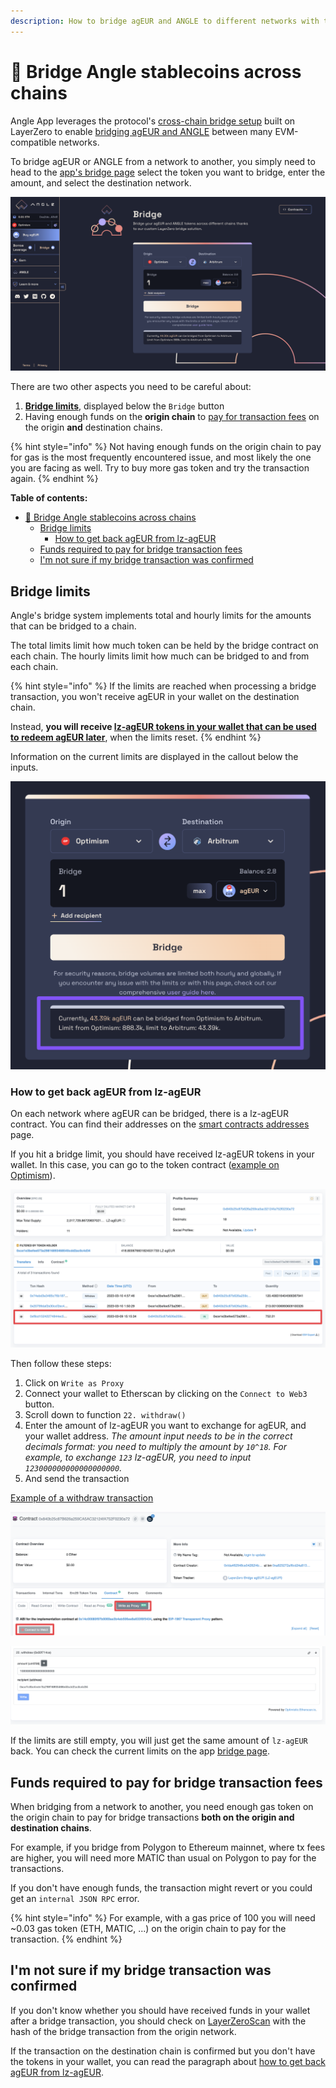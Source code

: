 ```yaml
---
description: How to bridge agEUR and ANGLE to different networks with the Angle App
---
```


# 🌉 Bridge Angle stablecoins across chains

Angle App leverages the protocol's [cross-chain bridge setup](../../../other/cross-chain.md) built on LayerZero to enable [bridging agEUR and ANGLE](https://app.angle.money/bridges-agEUR) between many EVM-compatible networks.

To bridge agEUR or ANGLE from a network to another, you simply need to head to the [app's bridge page](https://app.angle.money/bridges-agEUR) select the token you want to bridge, enter the amount, and select the destination network.

![Bridge app page](../../../.gitbook/assets/bridge2.png)

There are two other aspects you need to be careful about:

1. [**Bridge limits**](#bridge-limits), displayed below the `Bridge` button
2. Having enough funds on the **origin chain** to [pay for transaction fees](#funds-required-to-pay-for-bridge-transaction-fees) on the origin **and** destination chains.

{% hint style="info" %}
Not having enough funds on the origin chain to pay for gas is the most frequently encountered issue, and most likely the one you are facing as well. Try to buy more gas token and try the transaction again.
{% endhint %}

**Table of contents:**

- [🌉 Bridge Angle stablecoins across chains](#-bridge-angle-stablecoins-across-chains)
  - [Bridge limits](#bridge-limits)
    - [How to get back agEUR from lz-agEUR](#how-to-get-back-ageur-from-lz-ageur)
  - [Funds required to pay for bridge transaction fees](#funds-required-to-pay-for-bridge-transaction-fees)
  - [I'm not sure if my bridge transaction was confirmed](#im-not-sure-if-my-bridge-transaction-was-confirmed)

## Bridge limits

Angle's bridge system implements total and hourly limits for the amounts that can be bridged to a chain.

The total limits limit how much token can be held by the bridge contract on each chain. The hourly limits limit how much can be bridged to and from each chain.

{% hint style="info" %}
If the limits are reached when processing a bridge transaction, you won't receive agEUR in your wallet on the destination chain.

Instead, **you will receive [lz-agEUR tokens in your wallet that can be used to redeem agEUR later](#how-to-get-back-ageur-from-lz-ageur)**, when the limits reset.
{% endhint %}

Information on the current limits are displayed in the callout below the inputs.

![Bridge app page](../../../.gitbook/assets/bridge3.png)

### How to get back agEUR from lz-agEUR

On each network where agEUR can be bridged, there is a lz-agEUR contract. You can find their addresses on the [smart contracts addresses](https://developers.angle.money/overview/smart-contracts) page.

If you hit a bridge limit, you should have received lz-agEUR tokens in your wallet. In this case, you can go to the token contract ([example on Optimism](https://optimistic.etherscan.io/address/0x840b25c87b626a259ca5ac32124fa752f0230a72#writeProxyContract)).

![Receive lz-agEUR](/.gitbook/assets/receive-lz-ageur.png)

Then follow these steps:

1. Click on `Write as Proxy`
2. Connect your wallet to Etherscan by clicking on the `Connect to Web3` button.
3. Scroll down to function `22. withdraw()`
4. Enter the amount of lz-agEUR you want to exchange for agEUR, and your wallet address. _The amount input needs to be in the correct decimals format: you need to multiply the amount by `10^18`. For example, to exchange `123` lz-agEUR, you need to input `123000000000000000000`._
5. And send the transaction

[Example of a withdraw transaction](https://optimistic.etherscan.io/tx/0x20799daf2e30ccf2ec4cf1f66b85f01273b3fc26bc786ad25d7b187eb810f721)

![Connect lz-agEUR](/.gitbook/assets/connect-lzageur.png)

![Send tx Etherscan](/.gitbook/assets/send-tx-etherscan.png)

If the limits are still empty, you will just get the same amount of `lz-agEUR` back. You can check the current limits on the app [bridge page](https://app.angle.money/bridges-agEUR).

## Funds required to pay for bridge transaction fees

When bridging from a network to another, you need enough gas token on the origin chain to pay for bridge transactions **both on the origin and destination chains**.

For example, if you bridge from Polygon to Ethereum mainnet, where tx fees are higher, you will need more MATIC than usual on Polygon to pay for the transactions.

If you don't have enough funds, the transaction might revert or you could get an `internal JSON RPC` error.

{% hint style="info" %}
For example, with a gas price of 100 you will need ~0.03 gas token (ETH, MATIC, ...) on the origin chain to pay for the transaction.⁣
{% endhint %}

## I'm not sure if my bridge transaction was confirmed

If you don't know whether you should have received funds in your wallet after a bridge transaction, you should check on [LayerZeroScan](https://layerzeroscan.com/) with the hash of the bridge transaction from the origin network.

If the transaction on the destination chain is confirmed but you don't have the tokens in your wallet, you can read the paragraph about [how to get back agEUR from lz-agEUR](#how-to-get-back-ageur-from-lz-ageur).
